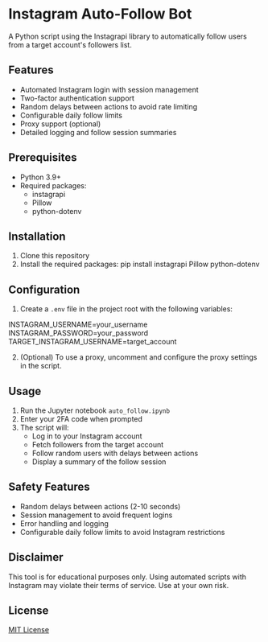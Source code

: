 # Instagram Auto-Follow Bot

A Python script using the Instagrapi library to automatically follow users from a target account's followers list.

## Features

- Automated Instagram login with session management
- Two-factor authentication support
- Random delays between actions to avoid rate limiting
- Configurable daily follow limits
- Proxy support (optional)
- Detailed logging and follow session summaries

## Prerequisites

- Python 3.9+
- Required packages:
  - instagrapi
  - Pillow
  - python-dotenv

## Installation

1. Clone this repository
2. Install the required packages: pip install instagrapi Pillow python-dotenv


## Configuration

1. Create a `.env` file in the project root with the following variables:

INSTAGRAM_USERNAME=your_username
INSTAGRAM_PASSWORD=your_password
TARGET_INSTAGRAM_USERNAME=target_account

2. (Optional) To use a proxy, uncomment and configure the proxy settings in the script.

## Usage

1. Run the Jupyter notebook `auto_follow.ipynb`
2. Enter your 2FA code when prompted
3. The script will:
   - Log in to your Instagram account
   - Fetch followers from the target account
   - Follow random users with delays between actions
   - Display a summary of the follow session

## Safety Features

- Random delays between actions (2-10 seconds)
- Session management to avoid frequent logins
- Error handling and logging
- Configurable daily follow limits to avoid Instagram restrictions

## Disclaimer

This tool is for educational purposes only. Using automated scripts with Instagram may violate their terms of service. Use at your own risk.

## License

[MIT License](LICENSE)